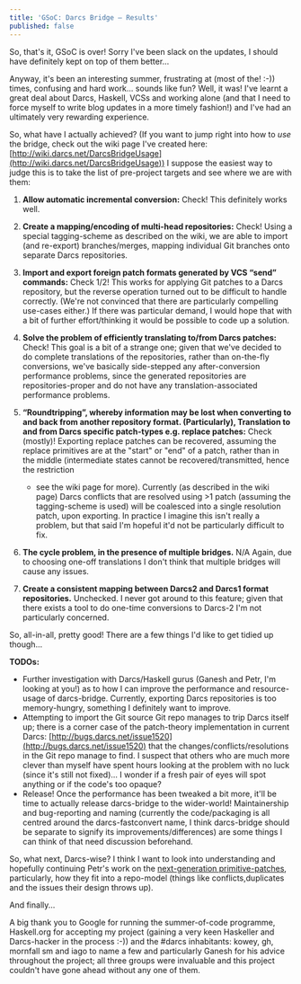 ```yaml
---
title: 'GSoC: Darcs Bridge – Results'
published: false
---
```

So, that's it, GSoC is over! Sorry I've been slack on the updates, I should
have definitely kept on top of them better...

Anyway, it's been an interesting summer, frustrating at (most of the! :-))
times, confusing and hard work... sounds like fun? Well, it was! I've learnt a
great deal about Darcs, Haskell, VCSs and working alone (and that I need to
force myself to write blog updates in a more timely fashion!) and I've had an
ultimately very rewarding experience.

So, what have I actually achieved? (If you want to jump right into how to *use*
the bridge, check out the wiki page I've created here:
[http://wiki.darcs.net/DarcsBridgeUsage](http://wiki.darcs.net/DarcsBridgeUsage))
I suppose the easiest way to judge this is to take the list of pre-project
targets and see where we are with them:


1. **Allow automatic incremental conversion:**  Check!
This definitely works well.

1. **Create a mapping/encoding of multi-head repositories:**  Check!
   Using a special tagging-scheme as described on the wiki, we are able to
   import (and re-export) branches/merges, mapping individual Git branches onto
   separate Darcs repositories.
1. **Import and export foreign patch formats generated by VCS “send”
   commands:**  Check 1/2! 
   This works for applying Git patches to a Darcs repository, but the reverse
   operation turned out to be difficult to handle correctly. (We're not
   convinced that there are particularly compelling use-cases either.) If there
   was particular demand, I would hope that with a bit of further
   effort/thinking it would be possible to code up a solution.
1. **Solve the problem of efficiently translating to/from Darcs patches:**
   Check! 
   This goal is a bit of a strange one; given that we've decided to do complete
   translations of the repositories, rather than on-the-fly conversions, we've
   basically side-stepped any after-conversion performance problems, since the
   generated repositories are repositories-proper and do not have any
   translation-associated performance problems.
1. **“Roundtripping”, whereby information may be lost when converting to and
   back from another repository format. (Particularly), Translation to and from
   Darcs specific patch-types e.g. replace patches:**  Check (mostly)! 
   Exporting replace patches can be recovered, assuming the replace primitives
   are at the "start" or "end" of a patch, rather than in the middle
   (intermediate states cannot be recovered/transmitted, hence the restriction
   - see the wiki page for more). Currently (as described in the wiki page)
   Darcs conflicts that are resolved using >1 patch (assuming the
   tagging-scheme is used) will be coalesced into a single resolution patch,
   upon exporting. In practice I imagine this isn't really a problem, but that
   said I'm hopeful it'd not be particularly difficult to fix.
1. **The cycle problem, in the presence of multiple bridges.** 
   N/A Again, due to choosing one-off translations I don't think that multiple
   bridges will cause any issues.
1. **Create a consistent mapping between Darcs2 and Darcs1 format
   repositories.** Unchecked. I never got around to this feature; given that
   there exists a tool to do one-time conversions to Darcs-2 I'm not
   particularly concerned.

So, all-in-all, pretty good! There are a few things I'd like to get tidied up
though...

**TODOs:**

- Further investigation with Darcs/Haskell gurus (Ganesh and Petr, I'm looking
  at you!) as to how I can improve the performance and resource-usage of
  darcs-bridge. Currently, exporting Darcs repositories is too memory-hungry,
  something I definitely want to improve.
- Attempting to import the Git source Git repo manages to trip Darcs itself up;
  there is a corner case of the patch-theory implementation in current Darcs:
  [http://bugs.darcs.net/issue1520](http://bugs.darcs.net/issue1520)  that the
  changes/conflicts/resolutions in the Git repo manage to find. I suspect that
  others who are much more clever than myself have spent hours looking at the
  problem with no luck (since it's still not fixed)... I wonder if a fresh pair
  of eyes will spot anything or if the code's too opaque?
- Release! Once the performance has been tweaked a bit more, it'll be time to
  actually release darcs-bridge to the wider-world! Maintainership and
  bug-reporting and naming (currently the code/packaging is all centred around
  the darcs-fastconvert name, I think darcs-bridge should be separate to
  signify its improvements/differences) are some things I can think of that
  need discussion beforehand.


So, what next, Darcs-wise? I think I want to look into understanding and
hopefully continuing Petr's work on the [next-generation
primitive-patches](http://web.mornfall.net/blog/soc_reloaded:_outcomes.html),
particularly, how they fit into a repo-model (things like conflicts,duplicates
and the issues their design throws up).

And finally...

A big thank you to Google for running the summer-of-code programme, Haskell.org
for accepting my project (gaining a very keen Haskeller and Darcs-hacker in the
process :-)) and the #darcs inhabitants: kowey, gh, mornfall sm and iago to
name a few and particularly Ganesh for his advice throughout the project; all
three groups were invaluable and this project couldn't have gone ahead without
any one of them.
